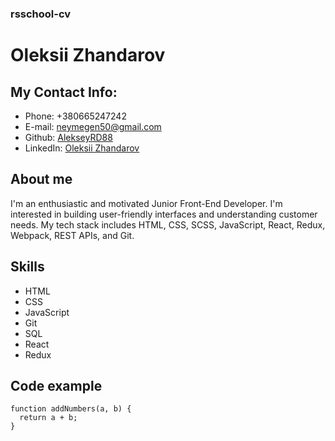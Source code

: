 ### rsschool-cv

# Oleksii Zhandarov

## My Contact Info: 

- Phone: +380665247242
- E-mail: neymegen50@gmail.com
- Github: [AlekseyRD88](https://github.com/AlekseyRD88)
- LinkedIn: [Oleksii Zhandarov](https://www.linkedin.com/in/oleksii-zhandarov)

## About me

I'm an enthusiastic and motivated Junior Front-End Developer. I'm interested in building user-friendly interfaces and understanding customer needs. My tech stack includes HTML, CSS, SCSS, JavaScript, React, Redux, Webpack, REST APIs, and Git.

## Skills

- HTML
- CSS
- JavaScript
- Git
- SQL
- React
- Redux

## Code example

```
function addNumbers(a, b) {
  return a + b;
}
```